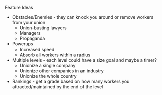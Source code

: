 Feature Ideas
- Obstacles/Enemies - they can knock you around or remove workers from your union
  - Union-busting lawyers
  - Managers
  - Propaganda
- Powerups
  - Increased speed
  - Absorb all workers within a radius
- Multiple levels - each level could have a size goal and maybe a timer?
  - Unionize a single company
  - Unionize other companies in an industry
  - Unionize the whole country
- Rankings - get a grade based on how many workers you attracted/maintained by the end of the level

